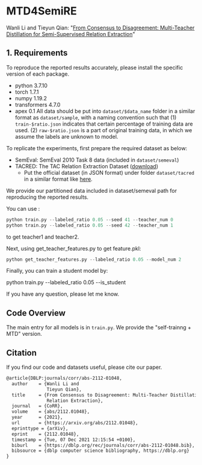 # MTD4SemiRE
Wanli Li and Tieyun Qian: "[From Consensus to Disagreement: Multi-Teacher Distillation for Semi-Supervised Relation Extraction](https://ieeexplore.ieee.org/document/9534434)"
## 1. Requirements
 To reproduce the reported results accurately, please install the specific version of each package.
* python 3.7.10
* torch 1.7.1
* numpy 1.19.2
* transformers 4.7.0
* apex 0.1
All data should be put into `dataset/$data_name` folder in a similar format as `dataset/sample`, with a naming convention such that (1) `train-$ratio.json` indicates that certain percentage of training data are used. (2) `raw-$ratio.json` is a part of original training data, in which we assume the labels are unknown to model.

To replicate the experiments, first prepare the required dataset as below:

- SemEval: SemEval 2010 Task 8 data (included in `dataset/semeval`)
- TACRED: The TAC Relation Extraction Dataset ([download](https://catalog.ldc.upenn.edu/LDC2018T24))
  - Put the official dataset (in JSON format) under folder `dataset/tacred` in a similar format like [here](https://github.com/yuhaozhang/tacred-relation/tree/master/dataset/tacred).

We provide our partitioned data included in dataset/semeval path for reproducing the reported results.


You can use :
```python
python train.py --labeled_ratio 0.05 --seed 41 --teacher_num 0
python train.py --labeled_ratio 0.05 --seed 42 --teacher_num 1
```

to get teacher1 and teacher2.

Next, using get_teacher_features.py to get feature.pkl:
```python
python get_teacher_features.py --labeled_ratio 0.05 --model_num 2
```

Finally, you can train a student model by:

python train.py --labeled_ratio 0.05 --is_student

If you have any question, please let me know.

## Code Overview
The main entry for all models is in `train.py`. We provide the "self-trainng + MTD" version.

## Citation
If you find our code and datasets useful, please cite our paper.
```latex
@article{DBLP:journals/corr/abs-2112-01048,
  author    = {Wanli Li and
               Tieyun Qian},
  title     = {From Consensus to Disagreement: Multi-Teacher Distillation for Semi-Supervised
               Relation Extraction},
  journal   = {CoRR},
  volume    = {abs/2112.01048},
  year      = {2021},
  url       = {https://arxiv.org/abs/2112.01048},
  eprinttype = {arXiv},
  eprint    = {2112.01048},
  timestamp = {Tue, 07 Dec 2021 12:15:54 +0100},
  biburl    = {https://dblp.org/rec/journals/corr/abs-2112-01048.bib},
  bibsource = {dblp computer science bibliography, https://dblp.org}
}
```
